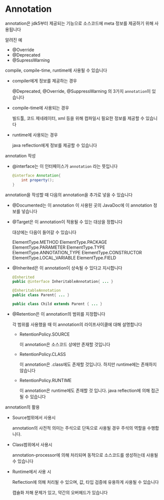 # Annotation

annotation은 jdk5부터 제공되는 기능으로 소스코드에 meta 정보를 제공하기 위해 사용됩니다

알려진 예

- @Override
- @Deprecated
- @SupressWarning

compile, compile-time, runtime에 사용될 수 있습니다

- compiler에게 정보를 제공하는 경우

    @Deprecated, @Override, @SuppressWarning 의 3가지 `annotation`이 있습니다

- compile-time에 사용되는 경우

    빌드툴, 코드 제네레이터, xml 등을 위해 컴파일시 필요한 정보를 제공할 수 있습니다

- runtime에 사용되는 경우

    java reflection에게 정보를 제공할 수 있습니다

annotation 작성

- @interface는 이 인터페이스가 `annotation` 라는 뜻입니다

    ```java
    @interface Annotation{
    	int property();
    }
    ```

annotation을 작성할 때 다음의 annotation을 추가로 넣을 수 있습니다

- @Documented는 이 annotation 이 사용된 곳의 JavaDoc에 이 annotation 정보를 넣습니다
- @Target은 이 annotation이 적용될 수 있는 대상을 정합니다

    대상에는 다음이 들어갈 수 있습니다

    ElementType.METHOD
    ElementType.PACKAGE
    ElementType.PARAMETER
    ElementType.TYPE
    ElementType.ANNOTATION_TYPE
    ElementType.CONSTRUCTOR
    ElementType.LOCAL_VARIABLE
    ElementType.FIELD

- @Inherited은 이 annotation이 상속될 수 있다고 지시합니다

    ```java
    @Inherited
    public @interface InheritableAnnotation{ ... }

    @InheritableAnnotation
    public class Parent{ ... }

    public class Child extends Parent { ... }
    ```

- @Retention은 이 annotation의 범위를 지정합니다

    각 범위를 사용했을 때 이 annotation의 라이프사이클에 대해 설명합니다

    - RetentionPolicy.SOURCE

        이 annotation은 소스코드 상에만 존재할 것입니다

    - RetentionPolicy.CLASS

        이 annotation은 .class에도 존재할 것입니다. 하지만 runtime에는 존재하지 않습니다

    - RetentionPolicy.RUNTIME

        이 annotation은 runtime에도 존재할 것 입니다. java reflection에 의해 접근될 수 있습니다

annotation의 활용

- Source범위에서 사용시

    annotation의 사전적 의미는 주석으로 단독으로 사용될 경우 주석의 역할을 수행합니다.

- Class범위에서 사용시

    annotation-processor에 의해 처리되며 동적으로 소스코드를 생성하는데 사용될 수 있습니다

- Runtime에서 사용 시

    Reflection에 의해 처리될 수 있으며, 값, 타입 검증에 유용하게 사용될 수 있습니다

    캡슐화 저해 문제가 있고, 약간의 오버헤드가 있습니다